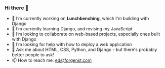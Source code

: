### Hi there 👋

<!--
**forgenst/forgenst** is a ✨ _special_ ✨ repository because its `README.md` (this file) appears on your GitHub profile.

Here are some ideas to get you started: -->

- 🔭 I’m currently working on **Lunchbenching**, which I'm building with Django
- 🌱 I’m currently learning Django, and revising my JavaScript
- 👯 I’m looking to collaborate on web-based projects, especially ones built with Django
- 🤔 I’m looking for help with how to deploy a web application
- 💬 Ask me about HTML, CSS, Python, and Django - but there's probably better people to ask!
- 📫 How to reach me: [ed@forgenst.com](mailto:ed@forgenst.com)

